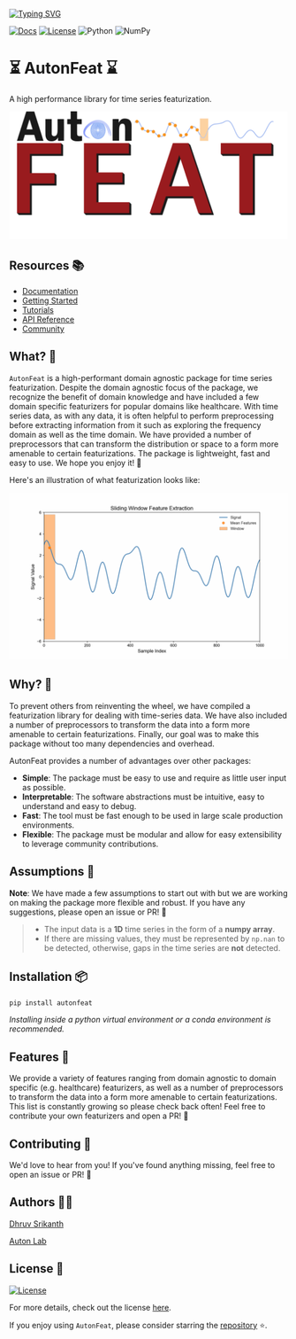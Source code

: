 <!-- 
MIT License

Copyright (c) 2023 Carnegie Mellon University, Auton Lab

Permission is hereby granted, free of charge, to any person obtaining a copy
of this software and associated documentation files (the "Software"), to deal
in the Software without restriction, including without limitation the rights
to use, copy, modify, merge, publish, distribute, sublicense, and/or sell
copies of the Software, and to permit persons to whom the Software is
furnished to do so, subject to the following conditions:

The above copyright notice and this permission notice shall be included in all
copies or substantial portions of the Software.

THE SOFTWARE IS PROVIDED "AS IS", WITHOUT WARRANTY OF ANY KIND, EXPRESS OR
IMPLIED, INCLUDING BUT NOT LIMITED TO THE WARRANTIES OF MERCHANTABILITY,
FITNESS FOR A PARTICULAR PURPOSE AND NONINFRINGEMENT. IN NO EVENT SHALL THE
AUTHORS OR COPYRIGHT HOLDERS BE LIABLE FOR ANY CLAIM, DAMAGES OR OTHER
LIABILITY, WHETHER IN AN ACTION OF CONTRACT, TORT OR OTHERWISE, ARISING FROM,
OUT OF OR IN CONNECTION WITH THE SOFTWARE OR THE USE OR OTHER DEALINGS IN THE
SOFTWARE.
 -->
[![Typing SVG](https://readme-typing-svg.demolab.com?font=Georgia&size=26&duration=4000&pause=400&color=EE7600&vCenter=true&multiline=true&width=750&height=100&lines=AutonFeat;A+High+Performance+Library+for+Time-Series+Featurization)](https://git.io/typing-svg)

[![Docs](https://img.shields.io/badge/Docs-built-lightgreen)](https://autonlab.github.io/AutonFeat/)
[![License](https://img.shields.io/badge/License-MIT-green.svg)](https://opensource.org/licenses/MIT)
![Python](https://img.shields.io/badge/Python-3.9.6-blue)
![NumPy](https://img.shields.io/badge/NumPy-1.24.4-lightblue)

# ⏳ AutonFeat ⌛

A high performance library for time series featurization. 

![Library](docs/assets/auton_feat_banner.png)

## Resources 📚

- [Documentation](https://autonlab.github.io/AutonFeat/)
- [Getting Started](https://autonlab.org/AutonFeat/getting_started/installation/)
- [Tutorials](https://autonlab.org/AutonFeat/tutorials/tutorials/)
- [API Reference](https://autonlab.org/AutonFeat/api/api/)
- [Community](https://autonlab.org/AutonFeat/community/contributing/)

## What? 🙋

`AutonFeat` is a high-performant domain agnostic package for time series featurization. Despite the domain agnostic focus of the package, we recognize the benefit of domain knowledge and have included a few domain specific featurizers for popular domains like healthcare. With time series data, as with any data, it is often helpful to perform preprocessing before extracting information from it such as exploring the frequency domain as well as the time domain. We have provided a number of preprocessors that can transform the distribution or space to a form more amenable to certain featurizations. The package is lightweight, fast and easy to use. We hope you enjoy it! 🎉

Here's an illustration of what featurization looks like:

![AutonFeat](docs/assets/fixed_sliding_window_animation.gif)

## Why? 🤔

To prevent others from reinventing the wheel, we have compiled a featurization library for dealing with time-series data. We have also included a number of preprocessors to transform the data into a form more amenable to certain featurizations. Finally, our goal was to make this package without too many dependencies and overhead.

AutonFeat provides a number of advantages over other packages:
- **Simple**: The package must be easy to use and require as little user input as possible.
- **Interpretable**: The software abstractions must be intuitive, easy to understand and easy to debug.
- **Fast**: The tool must be fast enough to be used in large scale production environments.
- **Flexible**: The package must be modular and allow for easy extensibility to leverage community contributions.

## Assumptions 🧐

**Note**: We have made a few assumptions to start out with but we are working on making the package more flexible and robust. If you have any suggestions, please open an issue or PR! 🙂

> - The input data is a **1D** time series in the form of a **numpy array**.
> - If there are missing values, they must be represented by `np.nan` to be detected, otherwise, gaps in the time series are **not** detected.

## Installation 📦

```bash
pip install autonfeat
```

*Installing inside a python virtual environment or a conda environment is recommended.*

## Features 🧠

We provide a variety of features ranging from domain agnostic to domain specific (e.g. healthcare) featurizers, as well as a number of preprocessors to transform the data into a form more amenable to certain featurizations. This list is constantly growing so please check back often! Feel free to contribute your own featurizers and open a PR! 🎉

## Contributing 🤝

We'd love to hear from you! If you've found anything missing, feel free to open an issue or PR! 🙂

## Authors 👨‍💻

[Dhruv Srikanth](https://dhruvsrikanth.github.io)

[Auton Lab](https://autonlab.org)

## License 📝

[![License](https://img.shields.io/badge/License-MIT-green.svg)](https://opensource.org/licenses/MIT)

For more details, check out the license [here](https://github.com/autonlab/AutonFeat/blob/main/LICENSE).


If you enjoy using `AutonFeat`, please consider starring the [repository](https://github.com/autonlab/AutonFeat) ⭐️.
